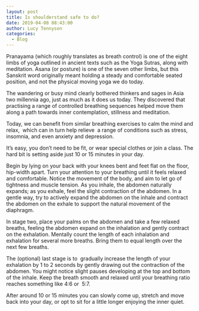 ```yaml
---
layout: post
title: Is shoulderstand safe to do?
date: 2019-04-08 08:43:00
author: Lucy Tennyson
categories:
  - Blog
---
```


Pranayama (which roughly translates as breath control) is one of the eight limbs of yoga outlined in ancient texts such as the Yoga Sutras, along with meditation. Asana (or posture) is one of the seven other limbs, but this Sanskrit word originally meant holding a steady and comfortable seated position, and not the physical moving yoga we do today.

The wandering or busy mind clearly bothered thinkers and sages in Asia two millennia ago, just as much as it does us today. They discovered that practising a range of controlled breathing sequences helped move them along a path towards inner contemplation, stillness and meditation.

Today, we can benefit from similar breathing exercises to calm the mind and relax,  which can in turn help relieve  a range of conditions such as stress, insomnia, and even anxiety and depression.

It’s easy, you don’t need to be fit, or wear special clothes or join a class. The hard bit is setting aside just 10 or 15 minutes in your day.

Begin by lying on your back with your knees bent and feet flat on the floor, hip-width apart. Turn your attention to your breathing until it feels relaxed and comfortable. Notice the movement of the body, and aim to let go of tightness and muscle tension. As you inhale, the abdomen naturally expands; as you exhale, feel the slight contraction of the abdomen. In a gentle way, try to actively expand the abdomen on the inhale and contract the abdomen on the exhale to support the natural movement of the diaphragm.

In stage two, place your palms on the abdomen and take a few relaxed breaths, feeling the abdomen expand on the inhalation and gently contract on the exhalation. Mentally count the length of each inhalation and exhalation for several more breaths. Bring them to equal length over the next few breaths. 

The (optional) last stage is to  gradually increase the length of your exhalation by 1 to 2 seconds by gently drawing out the contraction of the abdomen. You might notice slight pauses developing at the top and bottom of the inhale. Keep the breath smooth and relaxed until your breathing ratio reaches something like 4:6 or  5:7.

After around 10 or 15 minutes you can slowly come up, stretch and move back into your day, or opt to sit for a little longer enjoying the inner quiet.